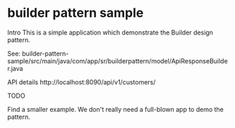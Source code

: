 # builder pattern sample

Intro
  This is a simple application which demonstrate the Builder design pattern.

See: builder-pattern-sample/src/main/java/com/app/sr/builderpattern/model/ApiResponseBuilder.java

API details
  http://localhost:8090/api/v1/customers/

TODO

Find a smaller example. We don't really need a full-blown app to demo the pattern.